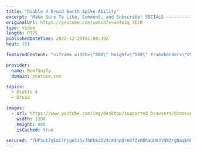 ```yaml
---
title: "Diablo 4 Druid Earth Spike Ability"
excerpt: "Make Sure To Like, Comment, and Subscribe! SOCIALS ---------------------------------------------- Join Our ..."
originalUrl: https://youtube.com/watch?v=wk4o1q_7Ez0
type: video
length: PT7S
publishedDateTime: 2022-12-25T01:00:30Z
heat: 151

featuredContent: "<iframe width=\"800\" height=\"500\" frameborder=\"0\" src=\"https://www.youtube.com/embed/wk4o1q_7Ez0\" allow=\"accelerometer; autoplay; encrypted-media; gyroscope; picture-in-picture\" allowfullscreen></iframe>"

provider:
  name: BeefGuyTy
  domain: youtube.com

topics:
  - Diablo 4
  - Druid

images:
  - url: https://www.youtube.com/img/desktop/supported_browsers/dinosaur.png
    width: 1200
    height: 800
    isCached: true

secured: "7HPSut7gEaI7PjqeCz5/JhKbkzIV4iX4npQrAXfZxH8haUHAJlN82rgNaqkRkYTlh2BVDtog4in/qdapYNFYvOmjfbJgZIBosX8TdkItvKKTrZsM7skAirrBnvQvhjkQIe+IfFNZv5TBDhJoULA1BPvdJkejul1mIGCIR68/3eJxyzPor8wUXkgMRizfVDWMpgtG/buecRRImUvcuBaCrIad/YkCrjBkvvI8mIjCSApBdEt+4Xvx4lYto07Ae5eTXrueyfQWP5PL0QMV8TdN497oX9MYioAq5gsGXeyIZ9sye5sb7/z7GygoVFG8W/WzRscWBMpP4uV0J3sdX4khWleomnyWaXfM9Cp5yEbVPwaw66rsBjVTTwCvqvnMC08KpU3/tzMuqjPns3wgLA6vvJi3z2XX8DRgJ6lOYqP5VEE=;bo4pOzzVTUyzIVHAhh6emQ=="
---
```


